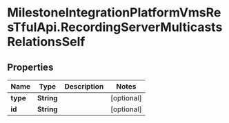 # MilestoneIntegrationPlatformVmsResTfulApi.RecordingServerMulticastsRelationsSelf

## Properties
Name | Type | Description | Notes
------------ | ------------- | ------------- | -------------
**type** | **String** |  | [optional] 
**id** | **String** |  | [optional] 
